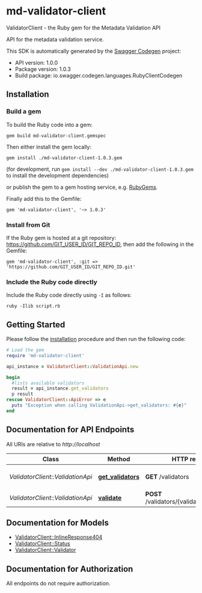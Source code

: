 # md-validator-client

ValidatorClient - the Ruby gem for the Metadata Validation API

API for the metadata validation service.

This SDK is automatically generated by the [Swagger Codegen](https://github.com/swagger-api/swagger-codegen) project:

- API version: 1.0.0
- Package version: 1.0.3
- Build package: io.swagger.codegen.languages.RubyClientCodegen

## Installation

### Build a gem

To build the Ruby code into a gem:

```shell
gem build md-validator-client.gemspec
```

Then either install the gem locally:

```shell
gem install ./md-validator-client-1.0.3.gem
```
(for development, run `gem install --dev ./md-validator-client-1.0.3.gem` to install the development dependencies)

or publish the gem to a gem hosting service, e.g. [RubyGems](https://rubygems.org/).

Finally add this to the Gemfile:

    gem 'md-validator-client', '~> 1.0.3'

### Install from Git

If the Ruby gem is hosted at a git repository: https://github.com/GIT_USER_ID/GIT_REPO_ID, then add the following in the Gemfile:

    gem 'md-validator-client', :git => 'https://github.com/GIT_USER_ID/GIT_REPO_ID.git'

### Include the Ruby code directly

Include the Ruby code directly using `-I` as follows:

```shell
ruby -Ilib script.rb
```

## Getting Started

Please follow the [installation](#installation) procedure and then run the following code:
```ruby
# Load the gem
require 'md-validator-client'

api_instance = ValidatorClient::ValidationApi.new

begin
  #lists available validators
  result = api_instance.get_validators
  p result
rescue ValidatorClient::ApiError => e
  puts "Exception when calling ValidationApi->get_validators: #{e}"
end

```

## Documentation for API Endpoints

All URIs are relative to *http://localhost*

Class | Method | HTTP request | Description
------------ | ------------- | ------------- | -------------
*ValidatorClient::ValidationApi* | [**get_validators**](docs/ValidationApi.md#get_validators) | **GET** /validators | lists available validators
*ValidatorClient::ValidationApi* | [**validate**](docs/ValidationApi.md#validate) | **POST** /validators/{validator_id}/validate | performs a validation


## Documentation for Models

 - [ValidatorClient::InlineResponse404](docs/InlineResponse404.md)
 - [ValidatorClient::Status](docs/Status.md)
 - [ValidatorClient::Validator](docs/Validator.md)


## Documentation for Authorization

 All endpoints do not require authorization.

